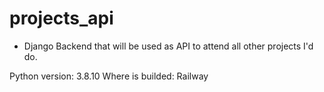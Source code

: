 # projects_api

* Django Backend that will be used as API to attend all other projects I'd do.

Python version: 3.8.10
Where is builded: Railway